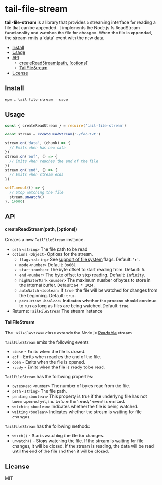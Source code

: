 # tail-file-stream

__tail-file-stream__ is a library that provides a streaming interface for reading a file that can be appended.
It implements the Node.js fs.ReadStream functionality and watches the file for changes.
When the file is appended, the stream emits a 'data' event with the new data.

- [Install](#install)
- [Usage](#usage)
- [API](#api)
  - [createReadStream(path, [options])](#createreadstreampath-options)
  - [TailFileStream](#tailfilestream)
- [License](#license)

<a name="install"></a>

## Install

```
npm i tail-file-stream --save
```

<a name="usage"></a>

## Usage

```js
const { createReadStream } = require('tail-file-stream')

const stream = createReadStream('./foo.txt')

stream.on('data', (chunk) => {
  // Emits when has new data
})
stream.on('eof', () => {
  // Emits when reaches the end of the file
})
stream.on('end', () => {
  // Emits when stream ends
})

setTimeout(() => {
  // Stop watching the file
  stream.unwatch()
}, 10000)

```

<a name="api"></a>

## API

<a name="create-read-stream"></a>

#### createReadStream(path, [options])

Creates a new `TailFileStream` instance.

- `path` `<string>` The file path to be read.
- `options` `<Object>` Options for the stream.
  - `flags` `<string>` See [support of file system](https://nodejs.org/docs/latest/api/fs.html#file-system-flags) flags. Default: `'r'`.
  - `mode` `<number>` Default: `0o666`.
  - `start` `<number>` The byte offset to start reading from. Default: `0`.
  - `end` `<number>` The byte offset to stop reading. Default: `Infinity`.
  - `highWaterMark` `<number>` The maximum number of bytes to store in the internal buffer. Default: `64 * 1024`.
  - `autoWatch` `<boolean>` If `true`, the file will be watched for changes from the beginning. Default: `true`.
  - `persistent` `<boolean>` Indicates whether the process should continue to run as long as files are being watched. Default: `true`.
- Returns: `TailFileStream` The stream instance.

#### TailFileStream

The `TailFileStream` class extends the Node.js [Readable](https://nodejs.org/docs/latest/api/stream.html#class-streamreadable) stream.

`TailFileStream` emits the following events:

- `close` - Emits when the file is closed.
- `eof` - Emits when reaches the end of the file.
- `open` - Emits when the file is opened.
- `ready` - Emits when the file is ready to be read.

`TailFileStream` has the following properties:

- `bytesRead` `<number>` The number of bytes read from the file.
- `path` `<string>` The file path.
- `pending` `<boolean>` This property is true if the underlying file has not been opened yet, i.e. before the 'ready' event is emitted.
- `watching` `<boolean>` Indicates whether the file is being watched.
- `waiting` `<boolean>` Indicates whether the stream is waiting for file changes.

`TailFileStream` has the following methods:

- `watch()` - Starts watching the file for changes.
- `unwatch()` - Stops watching the file. If the stream is waiting for file changes, it will be closed.
If the stream is reading, the data will be read until the end of the file and then it will be closed.

<a name="license"></a>

## License

MIT
